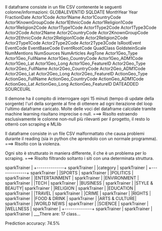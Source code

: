 Il dataframe consiste in un file CSV contenente le seguenti colonne/informazioni:
GLOBALEVENTID
SQLDATE
MonthYear
Year
FractionDate
Actor1Code
Actor1Name
Actor1CountryCode
Actor1KnownGroupCode
Actor1EthnicCode
Actor1Religion1Code
Actor1Religion2Code
Actor1Type1Code
Actor1Type2Code
Actor1Type3Code
Actor2Code
Actor2Name
Actor2CountryCode
Actor2KnownGroupCode
Actor2EthnicCode
Actor2Religion1Code
Actor2Religion2Code
Actor2Type1Code
Actor2Type2Code
Actor2Type3Code
IsRootEvent
EventCode
EventBaseCode
EventRootCode
QuadClass
GoldsteinScale
NumMentions
NumSources
NumArticles
AvgTone
Actor1Geo_Type
Actor1Geo_FullName
Actor1Geo_CountryCode
Actor1Geo_ADM1Code
Actor1Geo_Lat
Actor1Geo_Long
Actor1Geo_FeatureID
Actor2Geo_Type
Actor2Geo_FullName
Actor2Geo_CountryCode
Actor2Geo_ADM1Code
Actor2Geo_Lat
Actor2Geo_Long
Actor2Geo_FeatureID
ActionGeo_Type
ActionGeo_FullName
ActionGeo_CountryCode
ActionGeo_ADM1Code
ActionGeo_Lat
ActionGeo_Long
ActionGeo_FeatureID
DATEADDED
SOURCEURL

Il demone ha il compito di interrogare ogni 15 minuti (tempo di update della sorgente) l'url della sorgente al fine di ottenere
ad ogni iterazione del loop l'ultimo dataframe caricato.
Molte delle voci del dataframe calcolate tramite machine learning risultano imprecise o null.
===> Risolto estraendo esclusivamente le colonne non-null più rilevanti per il progetto, il resto lo otterrò con scraping e MLlib

Il dataframe consiste in un  file CSV malformattato che causa problemi durante il reading
(sia in python che aprendolo con un normale programma).
===> Risolto con la violenza.

Ogni sito è strutturato in maniera differente, il che è un problema per lo scraping.
===> Risolto filtrando soltanto i siti con una determinata struttura.

sparkTrainer  | +--------------+
sparkTrainer  | |category      |
sparkTrainer  | +--------------+
sparkTrainer  | |SPORTS        |
sparkTrainer  | |POLITICS      |
sparkTrainer  | |ENTERTAINMENT |
sparkTrainer  | |ENVIRONMENT   |
sparkTrainer  | |TECH          |
sparkTrainer  | |BUSINESS      |
sparkTrainer  | |STYLE & BEAUTY|
sparkTrainer  | |RELIGION      |
sparkTrainer  | |EDUCATION     |
sparkTrainer  | |TRAVEL        |
sparkTrainer  | |CRIME         |
sparkTrainer  | |RIGHTS        |
sparkTrainer  | |FOOD & DRINK  |
sparkTrainer  | |ARTS & CULTURE|
sparkTrainer  | |WORLD NEWS    |
sparkTrainer  | |SCIENCE       |
sparkTrainer  | |WELLNESS      |
sparkTrainer  | +--------------+
sparkTrainer  | 
sparkTrainer  | 
sparkTrainer  | ___There are:  17  class...


Prediction accuracy: 74.5%